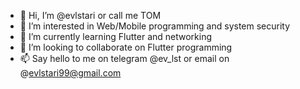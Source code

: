 - 👋 Hi, I’m @evlstari or call me TOM
- 👀 I’m interested in Web/Mobile programming and system security
- 🌱 I’m currently learning Flutter and networking
- 💞️ I’m looking to collaborate on Flutter programming
- 📫 Say hello to me on telegram @ev_lst or email on @evlstari99@gmail.com

<!---
evlstari/evlstari is a ✨ special ✨ repository because its `README.md` (this file) appears on your GitHub profile.
You can click the Preview link to take a look at your changes.
--->
